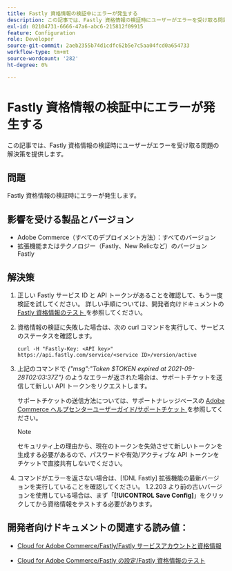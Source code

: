 ```yaml
---
title: Fastly 資格情報の検証中にエラーが発生する
description: この記事では、Fastly 資格情報の検証時にユーザーがエラーを受け取る問題の解決策を提供します。
exl-id: 02104731-6666-47a6-abc6-215812f09915
feature: Configuration
role: Developer
source-git-commit: 2aeb2355b74d1cdfc62b5e7c5aa04fcd0a654733
workflow-type: tm+mt
source-wordcount: '282'
ht-degree: 0%

---
```


# Fastly 資格情報の検証中にエラーが発生する

この記事では、Fastly 資格情報の検証時にユーザーがエラーを受け取る問題の解決策を提供します。

## 問題

Fastly 資格情報の検証時にエラーが発生します。

## 影響を受ける製品とバージョン

* Adobe Commerce（すべてのデプロイメント方法）：すべてのバージョン
* 拡張機能またはテクノロジー（Fastly、New Relicなど）のバージョン Fastly

## 解決策

1. 正しい Fastly サービス ID と API トークンがあることを確認して、もう一度検証を試してください。 詳しい手順については、開発者向けドキュメントの [Fastly 資格情報のテスト ](https://experienceleague.adobe.com/en/docs/commerce-cloud-service/user-guide/cdn/setup-fastly/fastly-configuration#test-the-fastly-credentials) を参照してください。
1. 資格情報の検証に失敗した場合は、次の curl コマンドを実行して、サービスのステータスを確認します。

   ```curl
   curl -H "Fastly-Key: <API key>" https://api.fastly.com/service/<service ID>/version/active
   ```

1. 上記のコマンドで *{&quot;msg&quot;:&quot;Token $TOKEN expired at 2021-09-28T02:03:37Z&quot;}* のようなエラーが返された場合は、サポートチケットを送信して新しい API トークンをリクエストします。

   サポートチケットの送信方法については、サポートナレッジベースの [Adobe Commerce ヘルプセンターユーザーガイド/サポートチケット ](/help/help-center-guide/help-center/magento-help-center-user-guide.md#support-tickets) を参照してください。

   >[!NOTE]
   >
   >セキュリティ上の理由から、現在のトークンを失効させて新しいトークンを生成する必要があるので、パスワードや有効/アクティブな API トークンをチケットで直接共有しないでください。

1. コマンドがエラーを返さない場合は、[!DNL Fastly] 拡張機能の最新バージョンを実行していることを確認してください。 1.2.203 より前の古いバージョンを使用している場合は、まず「**[!UICONTROL Save Config]**」をクリックしてから資格情報をテストする必要があります。

## 開発者向けドキュメントの関連する読み値：

* [Cloud for Adobe Commerce/Fastly/Fastly サービスアカウントと資格情報 ](https://experienceleague.adobe.com/en/docs/commerce-cloud-service/user-guide/cdn/fastly#fastly-service-account-and-credentials)

* [Cloud for Adobe Commerce/Fastly の設定/Fastly 資格情報のテスト ](https://experienceleague.adobe.com/en/docs/commerce-cloud-service/user-guide/cdn/setup-fastly/fastly-configuration#test-the-fastly-credentials)
